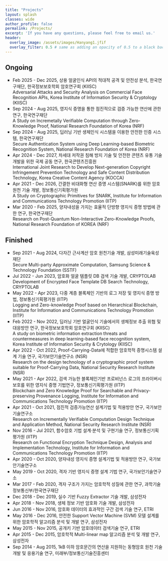 ```yaml
---
title: "Projects"
layout: splash
classes: wide
author_profile: false
permalink: /Projects/
excerpt: 'If you have any questions, please feel free to email us.'
header:
  overlay_image: /assets/images/Hanyang1.jfif
  overlay_filter: 0.5 # same as adding an opacity of 0.5 to a black background
---
```


## Ongoing

<ul type="square">
    <li>
        Feb 2025 - Dec 2025, 상용 얼굴인식 API의 적대적 공격 및 안전성 분석, 한국연구재단, 한국정보보호학회 암호연구회 (KIISC)
        <br>
        Adversarial Attacks and Security Analysis on Commercial Face Recognition APIs, Korea Institute of Information Security & Cryptology (KIISC)
    </li> 
    <li>
        Sep 2024 - Aug 2025, 영지식 증명을 통한 점진적으로 검증 가능한 연산에 관한 연구, 한국연구재단
        <br>
        A Study on Incremetally Verifiable Computation through Zero-Knowledge Proof, National Research Foundation of Korea (NRF)
    </li> 
    <li>
        Sep 2024 - Aug 2025, 딥러닝 기반 생체인식 시스템을 이용한 안전한 인증 시스템, 한국연구재단
        <br>
        Secure Authentication System using Deep Learning-based Biometric Recognition System, National Research Foundation of Korea (NRF)
    </li> 
    <li>
        Apr 2024 - Dec 2027, 차세대 저작권 침해 방지 기술 및 안전한 콘텐츠 유통 기술 개발을 위한 국제 공동 연구, 한국콘텐츠진흥원
        <br>
        International Joint Research to Develop Next-generation Copyright Infringement Prevention Technology and Safe Content Distribution Technology, Korea Creative Content Agency (KOCCA)
    </li>   
    <li>
        Apr 2021 - Dec 2026, 간결한 비대화형 연산 증명 시스템(SNARK)를 위한 암호 원천 기술 개발, 정보통신기획평가원
        <br>
        A Study on Cryptographic Primitives for SNARK, Institute for Information and Communications Technology Promotion (IITP)
    </li>
    <li>
        Mar 2020 - Feb 2025, 양자내성을 가지는 효율적 단방향 영지식 증명 방법에 관한 연구, 한국연구재단
        <br>
        Research on Post-Quantum Non-Interactive Zero-Knowledge Proofs, National Research Foundation of KOREA (NRF)
    </li>
</ul>    
        

## Finished
<ul type="square">
    <li>
        Sep 2021 - Aug 2024, 다자간 근사계산 암호 원천기술 개발, 삼성미래기술육성재단
        <br>
        Secure Multi-party Approximate Computation, Samsung Science & Technology Foundation (SSTF)
    </li>  
    <li>
        Jul 2022 - Jun 2023, 암호화 얼굴 템플릿 DB 검색 기술 개발, CRYPTOLAB
        <br>
        Development of Encrypted Face Template DB Search Technology, CRYPTOLAB
    </li> 
    <li>
        May 2022 - Apr 2023, 다중 계층 블록체인 기반의 로그 저장 및 영지식 증명 방법, 정보통신기획평가원 (IITP)
        <br>
        Logging and Zero-knowledge Proof based on Hierarchical Blockchain, Institute for Information and Communications Technology Promotion (IITP)
    </li>  
    <li>
        Feb 2022 - Nov 2022, 딥러닝 기반 얼굴인식 기술에서의 생체정보 추출 위협 및 대응방안 연구, 한국정보보호학회 암호연구회 (KIISC)
        <br>
        A study on biometric information extraction threats and countermeasures in deep learning-based face recognition system, Korea Institute of Information Security & Crytology (KIISC)
    </li>  
    <li>
        Apr 2022 - Oct 2022, Proof-Carrying-Data에 적합한 암호학적 증명시스템 설계 기술 연구, 국가보안기술연구소 (NSR)
        <br>
        Research on the design technology of a cryptographic proof system suitable for Proof-Carrying Data, National Security Research Institute (NSR)
    </li>  
    <li>
        May 2021 - Apr 2022, 검색 가능한 블록체인기반 프로비넌스 로그의 프라이버시 보호를 위한 영지식 증명 기법연구, 정보통신기획평가원 (IITP)
        <br>
        Blockchain and Zero Knowledge Proof for Searchable and Privacy-preserving Provenance Logging, Institute for Information and Communications Technology Promotion (IITP)
    </li>
    <li>
        Apr 2021 - Oct 2021, 점진적 검증가능연산 설계기법 및 적용방안 연구, 국가보안기술연구소
        <br>
        Research on Incrementally Verifiable Computation Design Technique and Application Method, National Security Research Institute (NSR)
    </li>
    <li>
        Nov 2016 - Jul 2021, 함수암호 기법 설계·분석 및 구현기술 연구, 정보통신기획평가원 (IITP)
        <br>
        Research on Functional Encryption Technique Design, Analysis and Implementation Technology, Institute for Information and Communications Technology Promotion (IITP)
    </li>
    <li>
        Apr 2020 - Oct 2020, 양자내성 영지식 증명 설계기법 및 적용방안 연구, 국가보안기술연구소
    </li>
    <li>
        May 2019 - Oct 2020, 격자 기반 영지식 증명 설계 기법 연구, 국가보안기술연구소
    </li>
    <li>
        Mar 2017 - Feb 2020, 격자 구조가 가지는 암호학적 성질에 관한 연구, 과학기술정보통신부/한국연구재단
    </li>
    <li>
        Dec 2018 - Dec 2019, 실수 기반 Fuzzy Extractor 기술 개발, 삼성전자
    </li>
    <li>
        Apr 2018 - Nov 2018, 생체 정보 기반 암호화 기술 개발, 삼성전자
    </li>
    <li>
        Jun 2016 - Nov 2016, 암호화 데이터의 효과적인 구간 검색 기술 연구, ETRI
    </li>
    <li>
        May 2016 - Dec 2016, 안전한 Support Vector Machine (SVM) 모델 설계를 위한 암호학적 알고리즘 분석 및 개발 연구, 삼성전자
    </li>
    <li>
        May 2015 - Nov 2015, 공개키 기반 암호데이터 검색기술 연구, ETRI
    </li>
    <li>
        Apr 2015 - Dec 2015, 암호학적 Multi-linear map 알고리즘 분석 및 개발 연구, 삼성전자
    </li>
    <li>
        Sep 2014 - Aug 2015, 1kB 이하 암호문간의 연산을 지원하는 동형암호 원천 기술 개발 및 응용기술 연구, 미래부/정보통신기술진흥센터
    </li>
</ul>
